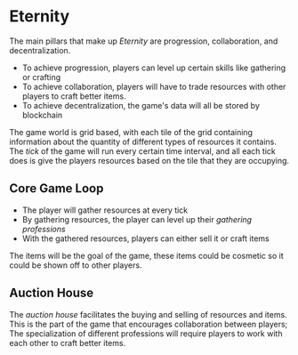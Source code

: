 # Eternity

The main pillars that make up *Eternity* are progression, collaboration, and decentralization.

- To achieve progression, players can level up certain skills like gathering or crafting
- To achieve collaboration, players will have to trade resources with other players to craft better items.
- To achieve decentralization, the game's data will all be stored by blockchain

The game world is grid based, with each tile of the grid containing information about the quantity of different types of resources it contains. The *tick* of the game will run every certain time interval, and all each tick does is give the players resources based on the tile that they are occupying.

## Core Game Loop

- The player will gather resources at every tick
- By gathering resources, the player can level up their *gathering professions*
- With the gathered resources, players can either sell it or craft items

The items will be the goal of the game, these items could be cosmetic so it could be shown off to other players.

## Auction House

The *auction house* facilitates the buying and selling of resources and items. This is the part of the game that encourages collaboration between players; The specialization of different professions will require players to work with each other to craft better items.
